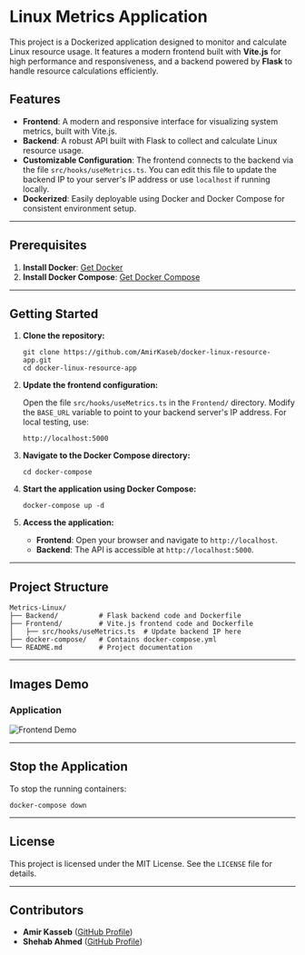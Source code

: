Linux Metrics Application
=========================

This project is a Dockerized application designed to monitor and calculate Linux resource usage. It features a modern frontend built with **Vite.js** for high performance and responsiveness, and a backend powered by **Flask** to handle resource calculations efficiently.

Features
--------

*   **Frontend**: A modern and responsive interface for visualizing system metrics, built with Vite.js.
*   **Backend**: A robust API built with Flask to collect and calculate Linux resource usage.
*   **Customizable Configuration**: The frontend connects to the backend via the file `src/hooks/useMetrics.ts`. You can edit this file to update the backend IP to your server's IP address or use `localhost` if running locally.
*   **Dockerized**: Easily deployable using Docker and Docker Compose for consistent environment setup.

* * *

Prerequisites
-------------

1.  **Install Docker**: [Get Docker](https://docs.docker.com/get-docker/)
2.  **Install Docker Compose**: [Get Docker Compose](https://docs.docker.com/compose/install/)

* * *

Getting Started
---------------

1.  **Clone the repository:**
    
        
        git clone https://github.com/AmirKaseb/docker-linux-resource-app.git
        cd docker-linux-resource-app
                    
    
2.  **Update the frontend configuration:**
    
    Open the file `src/hooks/useMetrics.ts` in the `Frontend/` directory. Modify the `BASE_URL` variable to point to your backend server's IP address. For local testing, use:
    
        
        http://localhost:5000
                    
    
3.  **Navigate to the Docker Compose directory:**
    
        
        cd docker-compose
                    
    
4.  **Start the application using Docker Compose:**
    
        
        docker-compose up -d
                    
    
5.  **Access the application:**
    *   **Frontend**: Open your browser and navigate to `http://localhost`.
    *   **Backend**: The API is accessible at `http://localhost:5000`.

* * *

Project Structure
-----------------

    
    Metrics-Linux/
    ├── Backend/          # Flask backend code and Dockerfile
    ├── Frontend/         # Vite.js frontend code and Dockerfile
    │   ├── src/hooks/useMetrics.ts  # Update backend IP here
    ├── docker-compose/   # Contains docker-compose.yml
    └── README.md         # Project documentation
        

* * *

Images Demo
-----------

### Application 

![Frontend Demo](assests/demo.png)

* * *

Stop the Application
--------------------

To stop the running containers:

    
    docker-compose down
        

* * *

License
-------

This project is licensed under the MIT License. See the `LICENSE` file for details.

* * *

Contributors
------------

*   **Amir Kasseb** ([GitHub Profile](https://github.com/AmirKaseb))
*   **Shehab Ahmed** ([GitHub Profile](https://github.com/shehab-19))
